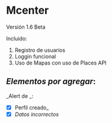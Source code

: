 # Mcenter
Versión 1.6 Beta 

Incluido:
1. Registro de usuarios
2. Loggin funcional
3. Uso de Mapas con uso de Places API

## ***Elementos por agregar***:
_Alert de _:
- [x] Perfil creado_
- [x] _Datos incorrectos_
